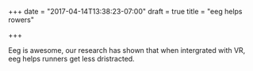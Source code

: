 +++
date = "2017-04-14T13:38:23-07:00"
draft = true
title = "eeg helps rowers"

+++

Eeg is awesome, our research has shown that when intergrated with VR, eeg helps runners get less dristracted.
